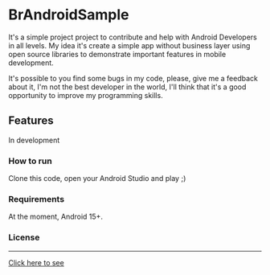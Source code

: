 BrAndroidSample
=======

It's a simple project project to contribute and help with Android Developers in all levels. My idea it's create a simple app without business layer using open source libraries to demonstrate important features in mobile development.

It's possible to you find some bugs in my code, please, give me a feedback about it, I'm not the best developer in the world, I'll think that it's a good opportunity to improve my programming skills.

## Features
In development

### How to run
Clone this code, open your Android Studio and play ;)

### Requirements
At the moment, Android 15+.

### License
----------
[Click here to see](https://github.com/brunogabriel/BrAndroidSample/blob/master/LICENSE)
